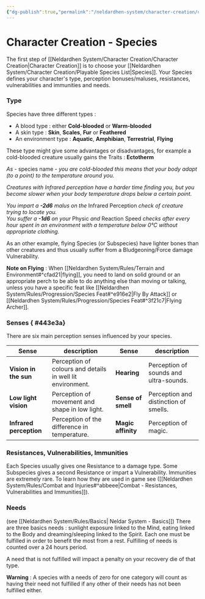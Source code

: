 ```yaml
---
{"dg-publish":true,"permalink":"/neldardhen-system/character-creation/character-creation-species/"}
---
```



# Character Creation - Species 
The first step of [[Neldardhen System/Character Creation/Character Creation\|Character Creation]] is to choose your [[Neldardhen System/Character Creation/Playable Species List\|Species]].
Your Species defines your character's type, perception bonuses/maluses, resistances, vulnerabilities and immunities and needs.
### Type 
Species have three different types :
- A blood type : either **Cold-blooded** or **Warm-blooded**
- A skin type : **Skin**, **Scales**, **Fur** or **Feathered**
- An environment type : **Aquatic**, **Amphibian**, **Terrestrial**, **Flying**

These type might give some advantages or disadvantages, for example a cold-blooded creature usually gains the Traits : **Ectotherm**

_As_ - species name - _you are cold-blooded this means that your body adapt (to a point) to the temperature around you._

_Creatures with Infrared perception have a harder time finding you, but you become slower when your body temperature drops below a certain point._

_You impart a **-2d6** malus on the_ Infrared Perception _check of creature trying to locate you.  
You suffer a **-1d6** on your_ Physic _and_ Reaction Speed _checks after every hour spent in an environment with a temperature below 0°C without appropriate clothing._

As an other example, flying Species (or Subspecies) have lighter bones than other creatures and thus usually suffer from a Bludgeoning/Force damage Vulnerability.

**Note on Flying** : When [[Neldardhen System/Rules/Terrain and Environment#^cfad21\|flying]], you need to land on solid ground or an appropriate perch to be able to do anything else than moving or talking, unless you have a specific feat like [[Neldardhen System/Rules/Progression/Species Feat#^e916e2\|Fly By Attack]] or [[Neldardhen System/Rules/Progression/Species Feat#^3f21c7\|Flying Archer]]. 
### Senses { #443e3a}

There are six main perception senses influenced by your species.

| Sense                   | description                                                | Sense              | description                            |
| ----------------------- | ---------------------------------------------------------- | ------------------ | -------------------------------------- |
| **Vision in the sun**   | Perception of colours and details in well lit environment. | **Hearing**        | Perception of sounds and ultra-sounds. |
| **Low light vision**    | Perception of movement and shape in low light.             | **Sense of smell** | Perception and distinction of smells.  |
| **Infrared perception** | Perception of the difference in temperature.               | **Magic affinity** | Perception of magic.                   |


### Resistances, Vulnerabilities, Immunities
Each Species usually gives one Resistance to a damage type. Some Subspecies gives a second Resistance or impart a Vulnerability. Immunities are extremely rare.
To learn how they are used in game see ([[Neldardhen System/Rules/Combat and Injuries#^abbeee\|Combat - Resistances, Vulnerabilities and Immunities]]).
### Needs
(see [[Neldardhen System/Rules/Basics\| Neldar System - Basics]])
There are three basics needs : sunlight exposure linked to the Mind, eating linked to the Body and dreaming/sleeping linked to the Spirit. Each one must be fulfilled in order to benefit the most from a rest. Fulfilling of needs is counted over a 24 hours period.

A need that is not fulfilled will impact a penalty on your recovery die of that type.

**Warning** : A species with a needs of zero for one category will count as having their need not fulfilled if any other of their needs has not been fulfilled either.